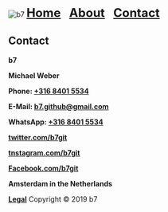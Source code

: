 <img alt="b7" src="favicon.ico"> <strong><font size="5"><a href="https://b7.github.io">Home</a> &nbsp; <a href="https://b7.github.io/about">About</a> &nbsp; <a href="https://b7.github.io/contact">Contact</a></font></strong>

## Contact
**b7**

**Michael Weber**

**Phone: <a href="tel:+31684015534">+316 8401 5534</a>**

**E-Mail: <a href="mailto:b7.github@gmail.com">b7.github@gmail.com</a>**

**WhatsApp: <a href="wa.me/31684015534">+316 8401 5534</a>**

**<a href="https://twitter.com/b7git">twitter.com/b7git</a>**

**<a href="https://instagram.com/b7git">tnstagram.com/b7git</a>**

**<a href="https://facebook.com/b7git">Facebook.com/b7git</a>**

**Amsterdam in the Netherlands**

<strong><a href="https://b7.github.io/legal">Legal</a></strong> Copyright © 2019 b7
